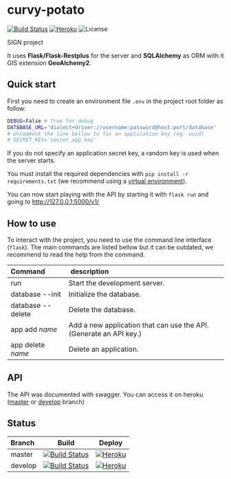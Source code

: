 # curvy-potato

[![Build Status](https://travis-ci.com/Neplex/curvy-potato.svg?branch=develop)](https://travis-ci.com/Neplex/curvy-potato)
[![Heroku](http://heroku-badge.herokuapp.com/?app=curvy-potato-dev&svg=1&style=flat)](https://curvy-potato-dev.herokuapp.com/)
![License](https://img.shields.io/github/license/neplex/curvy-potato.svg)

SIGN project

It uses **Flask/Flask-Restplus** for the server and **SQLAlchemy** as ORM with it GIS extension **GeoAlchemy2**.

## Quick start

First you need to create an environment file `.env` in the project root folder as follow:

```bash
DEBUG=False # True for debug
DATABASE_URL='dialect+driver://username:password@host:port/database'
# Uncomment the line bellow to fix an application key (eg. uuid)
# SECRET_KEY='secret_app_key'
```

If you do not specify an application secret key, a random key is used when the server starts.

You must install the required dependencies with `pip install -r requirements.txt` (we recommend using a [virtual environment](https://virtualenv.pypa.io/en/stable/)).

You can now start playing with the API by starting it with `flask run` and going to <http://127.0.0.1:5000/v1/>

## How to use

To interact with the project, you need to use the command line interface (`flask`). The main commands are listed bellow but it can be outdated, we recommend to read the help from the command.

| Command           |  description                                                       |
| :---------------- | :----------------------------------------------------------------- |
| run               | Start the development server.                                      |
| database --init   | Initialize the database.                                           |
| database --delete | Delete the database.                                               |
| app add _name_    | Add a new application that can use the API. (Generate an API key.) |
| app delete _name_ | Delete an application.                                             |

## API

The API was documented with swagger. You can access it on heroku ([master](https://curvy-potato.herokuapp.com/) or [develop](https://curvy-potato-dev.herokuapp.com/) branch)

## Status

| Branch  | Build                                                                                                                      | Deploy                                                                                                                         |
| :------ | :------------------------------------------------------------------------------------------------------------------------: | :----------------------------------------------------------------------------------------------------------------------------: |
| master  | [![Build Status](https://travis-ci.com/Neplex/curvy-potato.svg?branch=master)](https://travis-ci.com/Neplex/curvy-potato)  | [![Heroku](http://heroku-badge.herokuapp.com/?app=curvy-potato&svg=1&style=flat)](https://curvy-potato.herokuapp.com/)         |
| develop | [![Build Status](https://travis-ci.com/Neplex/curvy-potato.svg?branch=develop)](https://travis-ci.com/Neplex/curvy-potato) | [![Heroku](http://heroku-badge.herokuapp.com/?app=curvy-potato-dev&svg=1&style=flat)](https://curvy-potato-dev.herokuapp.com/) |
